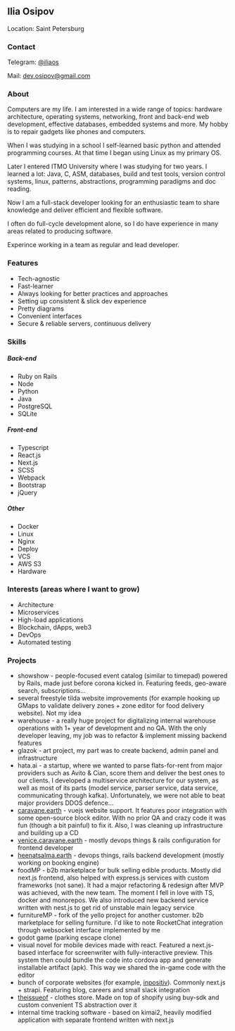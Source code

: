 ## Ilia Osipov
Location: Saint Petersburg

### Contact

Telegram: [@iliaos](https://t.me/iliaos)

Mail: [dev.osipov@gmail.com](mailto:dev.osipov@gmail.com)

### About

Computers are my life. I am interested in a wide range of topics: hardware architecture, operating systems, networking, front and back-end web development, effective databases, embedded systems and more. My hobby is to repair gadgets like phones and computers.

When I was studying in a school I self-learned basic python and attended programming courses. At that time I began using Linux as my primary OS.

Later I entered ITMO University where I was studying for two years. I learned a lot: Java, C, ASM, databases, build and test tools, version control systems, linux, patterns, abstractions, programming paradigms and doc reading.

Now I am a full-stack developer looking for an enthusiastic team to share knowledge and deliver efficient and flexible software.

I often do full-cycle development alone, so I do have experience in many areas related to producing software.

Experince working in a team as regular and lead developer.

### Features

* Tech-agnostic
* Fast-learner
* Always looking for better practices and approaches
* Setting up consistent & slick dev experience
* Pretty diagrams
* Convenient interfaces
* Secure & reliable servers, continuous delivery

### Skills

##### Back-end

* Ruby on Rails
* Node
* Python
* Java
* PostgreSQL
* SQLite

##### Front-end

* Typescript
* React.js
* Next.js
* SCSS
* Webpack
* Bootstrap
* jQuery

##### Other

* Docker
* Linux
* Nginx
* Deploy
* VCS
* AWS S3
* Hardware

### Interests (areas where I want to grow)

* Architecture
* Microservices
* High-load applications
* Blockchain, dApps, web3
* DevOps
* Automated testing

### Projects

* showshow - people-focused event catalog (similar to timepad) powered by Rails, made just before corona kicked in. Featuring feeds, geo-aware search, subscriptions...
* several freestyle tilda website improvements (for example hooking up GMaps to validate delivery zones + zone editor for food delivery website). Not my idea
* warehouse - a really huge project for digitalizing internal warehouse operations with 1+ year of development and no QA. With the only developer leaving, my job was to refactor & implement missing backend features
* glazok - art project, my part was to create backend, admin panel and infrastructure
* hata.ai - a startup, where we wanted to parse flats-for-rent from major providers such as Avito & Cian, score them and deliver the best ones to our clients. I developed a multiservice architecture for our system, as well as most of its parts (model service, parser service, data service, communicating through kafka). Unfortunately, we were not able to beat major providers DDOS defence...
* [caravane.earth](https://caravane.earth) - vuejs website support. It features poor integration with some open-source block editor. With no prior QA and crazy code it was fun (though a bit painful) to fix it. Also, I was cleaning up infrastructure and building up a CD
* [venice.caravane.earth](https://venice.caravane.earth) - mostly devops things & rails configuration for frontend developer
* [heenatsalma.earth](https://heenatsalma.earth) - devops things, rails backend development (mostly working on booking engine)
* foodMP - b2b marketplace for bulk selling edible products. Mostly did next.js frontend, also helped with express.js services with custom frameworks (not sane). It had a major refactoring & redesign after MVP was achieved, with the new team. The moment I fell in love with TS, docker and monorepos. We also introduced new backend service written with nest.js to get rid of unstable main legacy service
* furnitureMP - fork of the yello project for another customer. b2b marketplace for selling furniture. I'd like to note RocketChat integration through websocket interface implemented by me
* godot game (parking escape clone)
* visual novel for mobile devices made with react. Featured a next.js-based interface for screenwriter with fully-interactive preview. This system then could bundle the code into cordova app and generate installable artifact (apk). This way we shared the in-game code with the editor
* bunch of corporate websites (for example, [inpositiv](https://inpositiv.com)). Commonly next.js + strapi. Featuring blog, careers and small slack integration
* [theissueof](https://staging.theissueof.com) - clothes store. Made on top of shopify using buy-sdk and custom convenient TS abstraction over it
* internal time tracking software - based on kimai2, heavily modified application with separate frontend written with next.js
